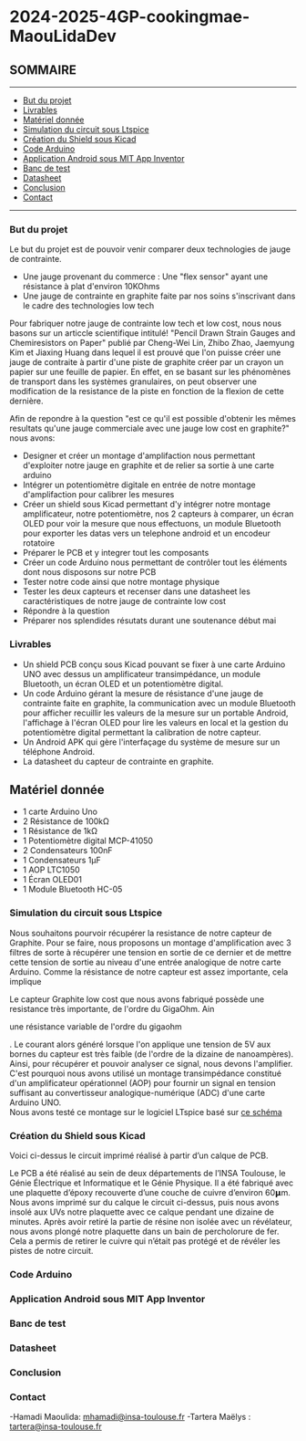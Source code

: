 # 2024-2025-4GP-cookingmae-MaouLidaDev

## SOMMAIRE
*** 
- [But du projet](#but-du-projet)
- [Livrables](#livrables)
- [Matériel donnée](#matériel-donnée)
- [Simulation du circuit sous Ltspice](#simulation-du-circuit-sous-ltspice)
- [Création du Shield sous Kicad](#création-du-shield-sous-kicad)
- [Code Arduino](#code-arduino)
- [Application Android sous MIT App Inventor](#application-android-sous-mit-app-inventor)
- [Banc de test](#banc-de-test)
- [Datasheet](#datasheet)
- [Conclusion](#conclusion)
- [Contact](#contact)
***  

### But du projet

Le but du projet est de pouvoir venir comparer deux technologies de jauge de contrainte.
* Une jauge provenant du commerce : Une "flex sensor" ayant une résistance à plat d'environ 10KOhms
* Une jauge de contrainte en graphite faite par nos soins s'inscrivant dans le cadre des technologies low tech

Pour fabriquer notre jauge de contrainte low tech et low cost, nous nous basons sur un articcle scientifique intitulé! "Pencil Drawn Strain Gauges and Chemiresistors on Paper" publié par Cheng-Wei Lin, Zhibo Zhao, Jaemyung Kim et Jiaxing Huang dans lequel il est prouvé que l'on puisse créer une jauge de contraite à partir d'une piste de graphite créer par un crayon un papier sur une feuille de papier. En effet, en se basant sur les phénomènes de transport dans les systèmes granulaires, on peut observer une modification de la resistance de la piste en fonction de la flexion de cette dernière. 

Afin de repondre à la question "est ce qu'il est possible d'obtenir les mêmes resultats qu'une jauge commerciale avec une jauge low cost en graphite?" nous avons: 
* Designer et créer un montage d'amplifaction nous permettant d'exploiter notre jauge en graphite et de relier sa sortie à une carte arduino
* Intégrer un potentiomètre digitale en entrée de notre montage d'amplifaction pour calibrer les mesures
* Créer un shield sous Kicad permettant d'y intégrer notre montage amplificateur, notre potentiomètre, nos 2 capteurs à comparer, un écran OLED pour voir la mesure que nous effectuons, un module Bluetooth pour exporter les datas vers un telephone android et un encodeur rotatoire
* Préparer le PCB et y integrer tout les composants 
* Créer un code Arduino nous permettant de contrôler tout les éléments dont nous disposons sur notre PCB
* Tester notre code ainsi que notre montage physique 
* Tester les deux capteurs et recenser dans une datasheet les caractéristiques de notre jauge de contrainte low cost
* Répondre à la question 
* Préparer nos splendides résutats durant une soutenance début mai


### Livrables

* Un shield PCB conçu sous Kicad pouvant se fixer à une carte Arduino UNO avec dessus un amplificateur transimpédance, un module Bluetooth, un écran OLED et un potentiomètre digital.
* Un code Arduino gérant la mesure de résistance d'une jauge de contrainte faite en graphite, la communication avec un module Bluetooth pour afficher recuillir les valeurs de la mesure sur un portable Android, l'affichage à l'écran OLED pour lire les valeurs en local et la gestion du potentiomètre digital permettant la calibration de notre capteur.
* Un Android APK qui gère l'interfaçage du système de mesure sur un téléphone Android.
* La datasheet du capteur de contrainte en graphite.

## Matériel donnée 

* 1 carte Arduino Uno
* 2 Résistance de 100kΩ
* 1 Résistance de 1kΩ
* 1 Potentiomètre digital MCP-41050
* 2 Condensateurs 100nF
* 1 Condensateurs 1µF
* 1 AOP LTC1050
* 1 Écran OLED01
* 1 Module Bluetooth HC-05

### Simulation du circuit sous Ltspice

Nous souhaitons pourvoir récupérer la resistance de notre capteur de Graphite. Pour se faire, nous proposons un montage d'amplification avec 3 filtres de sorte à récupérer une tension en sortie de ce dernier et de mettre cette tension de sortie au niveau d'une entrée analogique de notre carte Arduino. 
Comme la résistance de notre capteur est assez importante, cela implique 

Le capteur Graphite low cost que nous avons fabriqué possède une resistance très importante, de l'ordre du GigaOhm. Ain

une résistance variable de l'ordre du gigaohm


. Le courant alors généré lorsque l'on applique une tension de 5V aux bornes du capteur est très faible (de l'ordre de la dizaine de nanoampères). Ainsi, pour récupérer et pouvoir analyser ce signal, nous devons l'amplifier. C'est pourquoi nous avons utilisé un montage transimpédance constitué d'un amplificateur opérationnel (AOP) pour fournir un signal en tension suffisant au convertisseur analogique-numérique (ADC) d'une carte Arduino UNO. \
Nous avons testé ce montage sur le logiciel LTspice basé sur [ce schéma](https://github.com/MOSH-Insa-Toulouse/2024-2025-4GP-cookingmae-MaouLidaDev/blob/main/Images/SchemaLTSpice.png) 


### Création du Shield sous Kicad

Voici ci-dessus le circuit imprimé réalisé à partir d’un calque de PCB.

Le PCB a été réalisé au sein de deux départements de l’INSA Toulouse, le Génie Électrique et Informatique et le Génie Physique. Il a été fabriqué avec une plaquette d’époxy recouverte d’une couche de cuivre d’environ 60𝝻m. Nous avons imprimé sur du calque le circuit ci-dessus, puis nous avons insolé aux UVs notre plaquette avec ce calque pendant une dizaine de minutes. Après avoir retiré la partie de résine non isolée avec un révélateur, nous avons plongé notre plaquette dans un bain de percholorure de fer. Cela a permis de retirer le cuivre qui n’était pas protégé et de révéler les pistes de notre circuit.

### Code Arduino 

### Application Android sous MIT App Inventor

### Banc de test

### Datasheet 

### Conclusion

### Contact

-Hamadi Maoulida: mhamadi@insa-toulouse.fr
-Tartera Maëlys : tartera@insa-toulouse.fr

